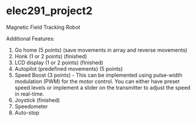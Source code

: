 # elec291_project2
Magnetic Field Tracking Robot

Additional Features:
1. Go home (5 points) (save movements in array and reverse movements)
2. Honk (1 or 2 points) (finished)
3. LCD display (1 or 2 points) (finished)
4. Autopilot  (predefined movements) (5 points)
5. Speed Boost (3 points)
         - This can be implemented using pulse-width modulation (PWM) for the motor control. You can either have preset speed levels or implement a slider on the transmitter to adjust the speed in real-time.
6. Joystick (finished) 
7. Speedometer
8. Auto-stop
